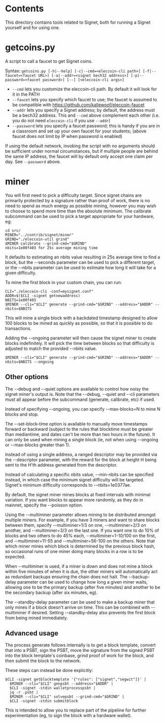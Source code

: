 Contents
========
This directory contains tools related to Signet, both for running a Signet yourself and for using one.

getcoins.py
===========

A script to call a faucet to get Signet coins.

Syntax: `getcoins.py [-h|--help] [-c|--cmd=<eleccoin-cli path>] [-f|--faucet=<faucet URL>] [-a|--addr=<signet bech32 address>] [-p|--password=<faucet password>] [--] [<eleccoin-cli args>]`

* `--cmd` lets you customize the eleccoin-cli path. By default it will look for it in the PATH
* `--faucet` lets you specify which faucet to use; the faucet is assumed to be compatible with https://github.com/kallewoof/eleccoin-faucet
* `--addr` lets you specify a Signet address; by default, the address must be a bech32 address. This and `--cmd` above complement each other (i.e. you do not need `eleccoin-cli` if you use `--addr`)
* `--password` lets you specify a faucet password; this is handy if you are in a classroom and set up your own faucet for your students; (above faucet does not limit by IP when password is enabled)

If using the default network, invoking the script with no arguments should be sufficient under normal
circumstances, but if multiple people are behind the same IP address, the faucet will by default only
accept one claim per day. See `--password` above.

miner
=====

You will first need to pick a difficulty target. Since signet chains are primarily protected by a signature rather than proof of work, there is no need to spend as much energy as possible mining, however you may wish to choose to spend more time than the absolute minimum. The calibrate subcommand can be used to pick a target appropriate for your hardware, eg:

    cd src/
    MINER="../contrib/signet/miner"
    GRIND="./eleccoin-util grind"
    $MINER calibrate --grind-cmd="$GRIND"
    nbits=1e00f403 for 25s average mining time

It defaults to estimating an nbits value resulting in 25s average time to find a block, but the --seconds parameter can be used to pick a different target, or the --nbits parameter can be used to estimate how long it will take for a given difficulty.

To mine the first block in your custom chain, you can run:

    CLI="./eleccoin-cli -conf=mysignet.conf"
    ADDR=$($CLI -signet getnewaddress)
    NBITS=1e00f403
    $MINER --cli="$CLI" generate --grind-cmd="$GRIND" --address="$ADDR" --nbits=$NBITS

This will mine a single block with a backdated timestamp designed to allow 100 blocks to be mined as quickly as possible, so that it is possible to do transactions.

Adding the --ongoing parameter will then cause the signet miner to create blocks indefinitely. It will pick the time between blocks so that difficulty is adjusted to match the provided --nbits value.

    $MINER --cli="$CLI" generate --grind-cmd="$GRIND" --address="$ADDR" --nbits=$NBITS --ongoing

Other options
-------------

The --debug and --quiet options are available to control how noisy the signet miner's output is. Note that the --debug, --quiet and --cli parameters must all appear before the subcommand (generate, calibrate, etc) if used.

Instead of specifying --ongoing, you can specify --max-blocks=N to mine N blocks and stop.

The --set-block-time option is available to manually move timestamps forward or backward (subject to the rules that blocktime must be greater than mediantime, and dates can't be more than two hours in the future). It can only be used when mining a single block (ie, not when using --ongoing or --max-blocks greater than 1).

Instead of using a single address, a ranged descriptor may be provided via the --descriptor parameter, with the reward for the block at height H being sent to the H'th address generated from the descriptor.

Instead of calculating a specific nbits value, --min-nbits can be specified instead, in which case the minimum signet difficulty will be targeted. Signet's minimum difficulty corresponds to --nbits=1e0377ae.

By default, the signet miner mines blocks at fixed intervals with minimal variation. If you want blocks to appear more randomly, as they do in mainnet, specify the --poisson option.

Using the --multiminer parameter allows mining to be distributed amongst multiple miners. For example, if you have 3 miners and want to share blocks between them, specify --multiminer=1/3 on one, --multiminer=2/3 on another, and --multiminer=3/3 on the last one. If you want one to do 10% of blocks and two others to do 45% each, --multiminer=1-10/100 on the first, and --multiminer=11-55 and --multiminer=56-100 on the others. Note that which miner mines which block is determined by the previous block hash, so occasional runs of one miner doing many blocks in a row is to be expected.

When --multiminer is used, if a miner is down and does not mine a block within five minutes of when it is due, the other miners will automatically act as redundant backups ensuring the chain does not halt. The --backup-delay parameter can be used to change how long a given miner waits, allowing one to be the primary backup (after five minutes) and another to be the secondary backup (after six minutes, eg).

The --standby-delay parameter can be used to make a backup miner that only mines if a block doesn't arrive on time. This can be combined with --multiminer if desired. Setting --standby-delay also prevents the first block from being mined immediately.

Advanced usage
--------------

The process generate follows internally is to get a block template, convert that into a PSBT, sign the PSBT, move the signature from the signed PSBT into the block template's coinbase, grind proof of work for the block, and then submit the block to the network.

These steps can instead be done explicitly:

    $CLI -signet getblocktemplate '{"rules": ["signet","segwit"]}' |
      $MINER --cli="$CLI" genpsbt --address="$ADDR" |
      $CLI -signet -stdin walletprocesspsbt |
      jq -r .psbt |
      $MINER --cli="$CLI" solvepsbt --grind-cmd="$GRIND" |
      $CLI -signet -stdin submitblock

This is intended to allow you to replace part of the pipeline for further experimentation (eg, to sign the block with a hardware wallet).

